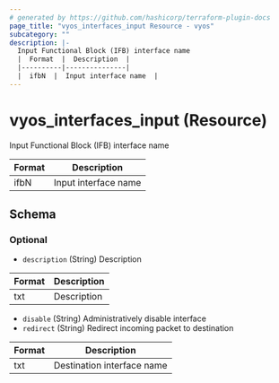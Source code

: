 ```yaml
---
# generated by https://github.com/hashicorp/terraform-plugin-docs
page_title: "vyos_interfaces_input Resource - vyos"
subcategory: ""
description: |-
  Input Functional Block (IFB) interface name
  |  Format  |  Description  |
  |----------|---------------|
  |  ifbN  |  Input interface name  |
---
```


# vyos_interfaces_input (Resource)

Input Functional Block (IFB) interface name

|  Format  |  Description  |
|----------|---------------|
|  ifbN  |  Input interface name  |



<!-- schema generated by tfplugindocs -->
## Schema

### Optional

- `description` (String) Description

|  Format  |  Description  |
|----------|---------------|
|  txt  |  Description  |
- `disable` (String) Administratively disable interface
- `redirect` (String) Redirect incoming packet to destination

|  Format  |  Description  |
|----------|---------------|
|  txt  |  Destination interface name  |
